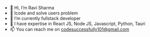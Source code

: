 - 👋 Hi, I’m Ravi Sharma
- 👀 Icode and solve users problem
- 🌱 I’m currently fullstack developer
- 💞️ I have expertise in React JS, Node JS, Javascript, Python, Tauri
- 📫 You can reach me on codesuccessfully101@gmail.com


<!---
Code-Successfully/Code-Successfully is a ✨ special ✨ repository because its `README.md` (this file) appears on your GitHub profile.
You can click the Preview link to take a look at your changes.
--->
